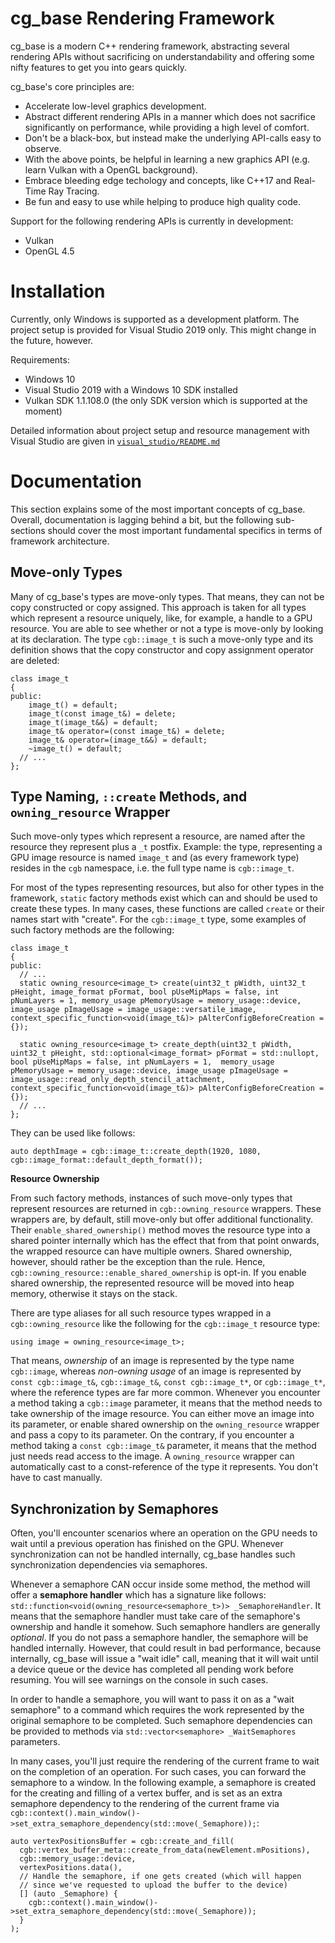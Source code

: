 # cg_base Rendering Framework

cg_base is a modern C++ rendering framework, abstracting several rendering APIs without sacrificing on understandability and offering some nifty features to get you into gears quickly. 

cg_base's core principles are:
* Accelerate low-level graphics development.
* Abstract different rendering APIs in a manner which does not sacrifice significantly on performance, while providing a high level of comfort.
* Don't be a black-box, but instead make the underlying API-calls easy to observe.
* With the above points, be helpful in learning a new graphics API (e.g. learn Vulkan with a OpenGL background).
* Embrace bleeding edge techology and concepts, like C++17 and Real-Time Ray Tracing.
* Be fun and easy to use while helping to produce high quality code.

Support for the following rendering APIs is currently in development:
* Vulkan
* OpenGL 4.5

# Installation

Currently, only Windows is supported as a development platform. The project setup is provided for Visual Studio 2019 only. This might change in the future, however.

Requirements:
* Windows 10 
* Visual Studio 2019 with a Windows 10 SDK installed
* Vulkan SDK 1.1.108.0 (the only SDK version which is supported at the moment)

Detailed information about project setup and resource management with Visual Studio are given in [`visual_studio/README.md`](./visual_studio/README.md)

# Documentation

This section explains some of the most important concepts of cg_base. Overall, documentation is lagging behind a bit, but the following sub-sections should cover the most important fundamental specifics in terms of framework architecture.

## Move-only Types

Many of cg_base's types are move-only types. That means, they can not be copy constructed or copy assigned. This approach is taken for all types which represent a resource uniquely, like, for example, a handle to a GPU resource. You are able to see whether or not a type is move-only by looking at its declaration. The type `cgb::image_t` is such a move-only type and its definition shows that the copy constructor and copy assignment operator are deleted:

``` 
class image_t
{
public:
	image_t() = default;
	image_t(const image_t&) = delete;
	image_t(image_t&&) = default;
	image_t& operator=(const image_t&) = delete;
	image_t& operator=(image_t&&) = default;
	~image_t() = default;
  // ...
};
``` 

## Type Naming, `::create` Methods, and `owning_resource` Wrapper

Such move-only types which represent a resource, are named after the resource they represent plus a `_t` postfix. Example: the type, representing a GPU image resource is named `image_t` and (as every framework type) resides in the `cgb` namespace, i.e. the full type name is `cgb::image_t`.

For most of the types representing resources, but also for other types in the framework, `static` factory methods exist which can and should be used to create these types. In many cases, these functions are called `create` or their names start with "create". For the `cgb::image_t` type, some examples of such factory methods are the following:

```
class image_t
{
public:
  // ...
  static owning_resource<image_t> create(uint32_t pWidth, uint32_t pHeight, image_format pFormat, bool pUseMipMaps = false, int pNumLayers = 1, memory_usage pMemoryUsage = memory_usage::device, image_usage pImageUsage = image_usage::versatile_image, context_specific_function<void(image_t&)> pAlterConfigBeforeCreation = {});
  
  static owning_resource<image_t> create_depth(uint32_t pWidth, uint32_t pHeight, std::optional<image_format> pFormat = std::nullopt, bool pUseMipMaps = false, int pNumLayers = 1,  memory_usage pMemoryUsage = memory_usage::device, image_usage pImageUsage = image_usage::read_only_depth_stencil_attachment, context_specific_function<void(image_t&)> pAlterConfigBeforeCreation = {});
  // ...
};
```

They can be used like follows:
```
auto depthImage = cgb::image_t::create_depth(1920, 1080, cgb::image_format::default_depth_format());
```

**Resource Ownership**

From such factory methods, instances of such move-only types that represent resources are returned in `cgb::owning_resource` wrappers. These wrappers are, by default, still move-only but offer additional functionality. Their `enable_shared_ownership()` method moves the resource type into a shared pointer internally which has the effect that from that point onwards, the wrapped resource can have multiple owners. Shared ownership, however, should rather be the exception than the rule. Hence, `cgb::owning_resource::enable_shared_ownership` is opt-in. If you enable shared ownership, the represented resource will be moved into heap memory, otherwise it stays on the stack.

There are type aliases for all such resource types wrapped in a `cgb::owning_resource` like the following for the `cgb::image_t` resource type:
```
using image	= owning_resource<image_t>;
```

That means, *ownership* of an image is represented by the type name `cgb::image`, whereas *non-owning usage* of an image is represented by `const cgb::image_t&`, `cgb::image_t&`, `const cgb::image_t*`, or `cgb::image_t*`, where the reference types are far more common. Whenever you encounter a method taking a `cgb::image` parameter, it means that the method needs to take ownership of the image resource. You can either move an image into its parameter, or enable shared ownership on the `owning_resource` wrapper and pass a copy to its parameter. On the contrary, if you encounter a method taking a `const cgb::image_t&` parameter, it means that the method just needs read access to the image. A `owning_resource` wrapper can automatically cast to a const-reference of the type it represents. You don't have to cast manually.

## Synchronization by Semaphores

Often, you'll encounter scenarios where an operation on the GPU needs to wait until a previous operation has finished on the GPU. Whenever synchronization can not be handled internally, cg_base handles such synchronization dependencies via semaphores. 

Whenever a semaphore CAN occur inside some method, the method will offer a **semaphore handler** which has a signature like follows: `std::function<void(owning_resource<semaphore_t>)> _SemaphoreHandler`. It means that the semaphore handler must take care of the semaphore's ownership and handle it somehow. Such semaphore handlers are generally *optional*. If you do not pass a semaphore handler, the semaphore will be handled internally. However, that could result in bad performance, because internally, cg_base will issue a "wait idle" call, meaning that it will wait until a device queue or the device has completed all pending work before resuming. You will see warnings on the console in such cases.

In order to handle a semaphore, you will want to pass it on as a "wait semaphore" to a command which requires the work represented by the original semaphore to be completed. Such semaphore dependencies can be provided to methods via `std::vector<semaphore> _WaitSemaphores` parameters.

In many cases, you'll just require the rendering of the current frame to wait on the completion of an operation. For such cases, you can forward the semaphore to a window. In the following example, a semaphore is created for the creating and filling of a vertex buffer, and is set as an extra semaphore dependency to the rendering of the current frame via `cgb::context().main_window()->set_extra_semaphore_dependency(std::move(_Semaphore));`:

```
auto vertexPositionsBuffer = cgb::create_and_fill(
  cgb::vertex_buffer_meta::create_from_data(newElement.mPositions),
  cgb::memory_usage::device,
  vertexPositions.data(),
  // Handle the semaphore, if one gets created (which will happen 
  // since we've requested to upload the buffer to the device)
  [] (auto _Semaphore) {  
  	cgb::context().main_window()->set_extra_semaphore_dependency(std::move(_Semaphore)); 
  }
);
```
